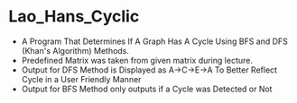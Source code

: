 # Lao_Hans_Cyclic
- A Program That Determines If A Graph Has A Cycle Using BFS and DFS (Khan's Algorithm) Methods.
- Predefined Matrix was taken from given matrix during lecture.
- Output for DFS Method is Displayed as A->C->E->A To Better Reflect Cycle in a User Friendly Manner
- Output for BFS Method only outputs if a Cycle was Detected or Not
